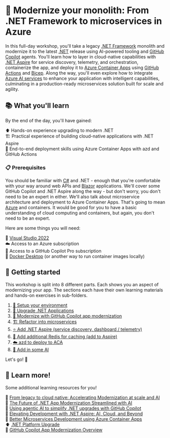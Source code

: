 # 🚀 Modernize your monolith: From .NET Framework to microservices in Azure

In this full-day workshop, you'll take a legacy [.NET Framework](https://docs.microsoft.com/en-us/dotnet/framework/) monolith and modernize it to the latest [.NET](https://docs.microsoft.com/en-us/dotnet/) release using AI-powered tooling and [GitHub Copilot](https://docs.github.com/en/copilot) agents. You'll learn how to layer in cloud-native capabilities with [.NET Aspire](https://learn.microsoft.com/en-us/dotnet/aspire/) for service discovery, telemetry, and orchestration, containerize the app, and deploy it to [Azure Container Apps](https://docs.microsoft.com/en-us/azure/container-apps/) using [GitHub Actions](https://docs.github.com/en/actions) and [Bicep](https://docs.microsoft.com/en-us/azure/azure-resource-manager/bicep/). Along the way, you'll even explore how to integrate [Azure AI services](https://docs.microsoft.com/en-us/azure/cognitive-services/) to enhance your application with intelligent capabilities, culminating in a production-ready microservices solution built for scale and agility.

## 📚 What you'll learn

By the end of the day, you'll have gained:

⬆️ Hands-on experience upgrading to modern .NET  
🏗️ Practical experience of building cloud-native applications with .NET Aspire  
🚀 End-to-end deployment skills using Azure Container Apps with azd and GitHub Actions

### 📋 Prerequisites

You should be familiar with [C#](https://docs.microsoft.com/en-us/dotnet/csharp/) and .NET - enough that you're comfortable with your way around web APIs and [Blazor](https://docs.microsoft.com/en-us/aspnet/core/blazor/) applications. We'll cover some GitHub Copilot and .NET Aspire along the way - but don't worry, you don't need to be an expert in either. We'll also talk about microservice architecture and deployment to Azure Container Apps. That's going to mean [Azure](https://docs.microsoft.com/en-us/azure/) and containers. It would be good for you to have a basic understanding of cloud computing and containers, but again, you don't need to be an expert.

Here are some things you will need:

🔨 [Visual Studio 2022](https://visualstudio.microsoft.com/vs/)  
☁️ Access to an Azure subscription  
🤖 Access to a GitHub Copilot Pro subscription  
🐳 [Docker Desktop](https://www.docker.com/products/docker-desktop/) (or another way to run container images locally)

## 🎯 Getting started

This workshop is split into 8 different parts. Each shows you an aspect of modernizing your app. The sections each have their own learning materials and hands-on exercises in sub-folders.

1. [🔧 Setup your environment](./1-setup-your-environment/README.md)
2. [🔄 Upgrade .NET Applications](./2-upgrade-dotnet/README.md)
3. [🤖 Modernize with GitHub Copilot app modernization](./3-modernize-with-github-copilot/README.md)
4. [🏗️ Refactor into microservices](./4-refactor-into-microservices/README.md)
5. [⭐ Add .NET Aspire (service discovery, dashboard / telemetry)](./5-add-dotnet-aspire/README.md)
6. [🚀 Add additional Redis for caching (add to Aspire)](./6-add-redis-caching/README.md)
7. [☁️ azd to deploy to ACA](./7-deploy-to-aca-with-azd/README.md)
8. [🧠 Add in some AI](./8-add-ai-capabilities/README.md)

Let's go! 🎉

## 📖 Learn more!

Some additional learning resources for you!

🎥 [From legacy to cloud native: Accelerating Modernization at scale and AI](https://build.microsoft.com/en-US/sessions/BRK199?source=sessions)  
🎥 [The Future of .NET App Modernization Streamlined with AI](https://build.microsoft.com/en-US/sessions/BRK101?source=sessions)  
🎥 [Using agentic AI to simplify .NET upgrades with GitHub Copilot](https://build.microsoft.com/en-US/sessions/DEM549?source=sessions)  
🎥 [Elevating Development with .NET Aspire: AI, Cloud, and Beyond](https://build.microsoft.com/en-US/sessions/BRK106?source=sessions)  
🎥 [Better Microservices Development using Azure Container Apps](https://build.microsoft.com/en-US/sessions/BRK182?source=sessions)  
⬆️ [.NET Platform Upgrade](https://dotnet.microsoft.com/en-us/platform/upgrade)  
📖 [GitHub Copilot App Modernization Overview](https://learn.microsoft.com/en-us/dotnet/core/porting/github-copilot-app-modernization-overview)

